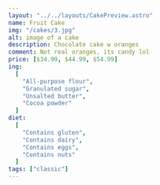 ```yaml
---
layout: "../../layouts/CakePreview.astro"
name: Fruit Cake
img: "/cakes/3.jpg"
alt: image of a cake
description: Chocolate cake w oranges
comment: Not real oranges, its candy lol
price: [$34.99, $44.99, $54.99]
ing:
  [
    "All-purpose flour",
    "Granulated sugar",
    "Unsalted butter",
    "Cocoa powder"
  ]
diet:
  [
    "Contains gluten",
    "Contains dairy",
    "Contains eggs",
    "Contains nuts"
  ]
tags: ["classic"]
---
```

